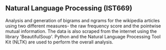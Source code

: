 ## Natural Language Processing (IST669)

Analysis and generation of bigrams and ngrams for the wikipedia articles using two different measures- the raw frequency score and the pointwise mutual information. The data is also scraped from the internet using the library 'BeautifulSoup'. Python and the Natural Language Processing Tool Kit (NLTK) are used to perform the overall analysis.
